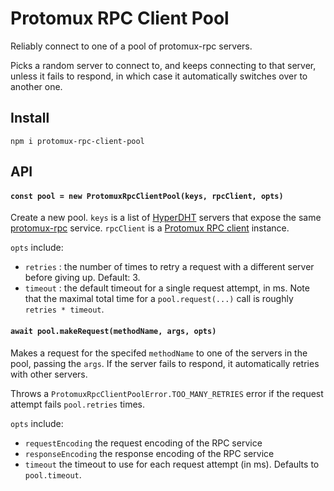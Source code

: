 # Protomux RPC Client Pool

Reliably connect to one of a pool of protomux-rpc servers.

Picks a random server to connect to, and keeps connecting to that server, unless it fails to respond, in which case it automatically switches over to another one.

## Install

```
npm i protomux-rpc-client-pool
```

## API

#### `const pool = new ProtomuxRpcClientPool(keys, rpcClient, opts)`

Create a new pool. `keys` is a list of [HyperDHT](https://github.com/holepunchto/hyperdht) servers that expose the same [protomux-rpc](https://github.com/holepunchto/protomux-rpc) service. `rpcClient` is a [Protomux RPC client](https://github.com/holepunchto/protomux-rpc-client) instance.

`opts` include:
- `retries` : the number of times to retry a request with a different server before giving up. Default: 3.
- `timeout` : the default timeout for a single request attempt, in ms. Note that the maximal total time for a `pool.request(...)` call is roughly `retries * timeout`.

#### `await pool.makeRequest(methodName, args, opts)`

Makes a request for the specifed `methodName` to one of the servers in the pool, passing the `args`. If the server fails to respond, it automatically retries with other servers.

Throws a `ProtomuxRpcClientPoolError.TOO_MANY_RETRIES` error if the request attempt fails `pool.retries` times.

`opts` include:
- `requestEncoding` the request encoding of the RPC service
- `responseEncoding` the response encoding of the RPC service
- `timeout` the timeout to use for each request attempt (in ms). Defaults to `pool.timeout`.
